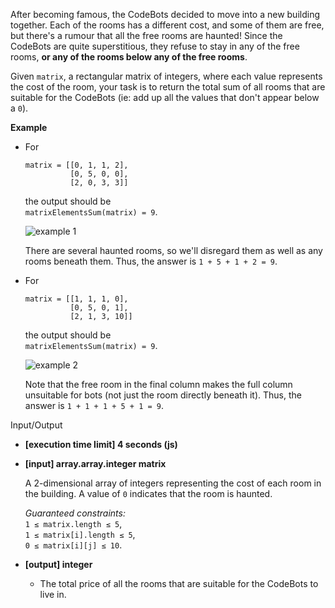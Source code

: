 
After becoming famous, the CodeBots decided to move into a new building together. Each of the rooms has a different cost, and some of them are free, but there's a rumour that all the free rooms are haunted! Since the CodeBots are quite superstitious, they refuse to stay in any of the free rooms,  **or any of the rooms below any of the free rooms**.

Given  `matrix`, a rectangular matrix of integers, where each value represents the cost of the room, your task is to return the total sum of all rooms that are suitable for the CodeBots (ie: add up all the values that don't appear below a  `0`).

**Example**

-   For
    
    ```
    matrix = [[0, 1, 1, 2], 
              [0, 5, 0, 0], 
              [2, 0, 3, 3]]
    
    ```
    
    the output should be  
    `matrixElementsSum(matrix) = 9`.
    
    ![example 1](https://codesignal.s3.amazonaws.com/tasks/matrixElementsSum/img/example1.png?_tm=1551538346086)
    
    There are several haunted rooms, so we'll disregard them as well as any rooms beneath them. Thus, the answer is  `1 + 5 + 1 + 2 = 9`.
    
-   For
    
    ```
    matrix = [[1, 1, 1, 0], 
              [0, 5, 0, 1], 
              [2, 1, 3, 10]]
    
    ```
    
    the output should be  
    `matrixElementsSum(matrix) = 9`.
    
    ![example 2](https://codesignal.s3.amazonaws.com/tasks/matrixElementsSum/img/example2.png?_tm=1551538346405)
    
    Note that the free room in the final column makes the full column unsuitable for bots (not just the room directly beneath it). Thus, the answer is  `1 + 1 + 1 + 5 + 1 = 9`.
    

Input/Output

-   **[execution time limit] 4 seconds (js)**
    
-   **[input] array.array.integer matrix**
    
    A 2-dimensional array of integers representing the cost of each room in the building. A value of  `0`  indicates that the room is haunted.
    
    _Guaranteed constraints:_  
    `1 ≤ matrix.length ≤ 5`,  
    `1 ≤ matrix[i].length ≤ 5`,  
    `0 ≤ matrix[i][j] ≤ 10`.
    
-   **[output] integer**
    
    -   The total price of all the rooms that are suitable for the CodeBots to live in.